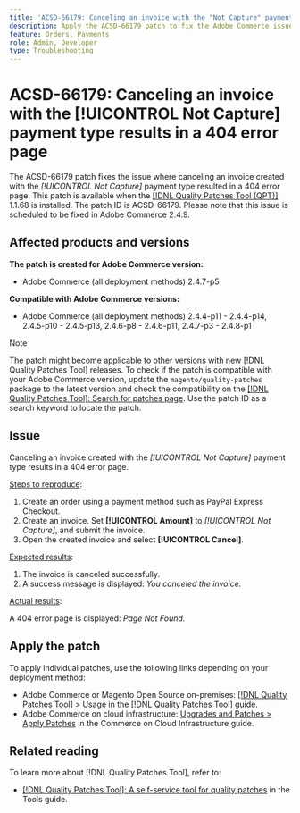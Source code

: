 ```yaml
---
title: 'ACSD-66179: Canceling an invoice with the "Not Capture" payment type results in a 404 error page'
description: Apply the ACSD-66179 patch to fix the Adobe Commerce issue where canceling an invoice with the "Not Capture" payment type led to a 404 error page.
feature: Orders, Payments
role: Admin, Developer
type: Troubleshooting
---
```


# ACSD-66179: Canceling an invoice with the [!UICONTROL Not Capture] payment type results in a 404 error page

The ACSD-66179 patch fixes the issue where canceling an invoice created with the *[!UICONTROL Not Capture]* payment type resulted in a 404 error page. This patch is available when the [[!DNL Quality Patches Tool (QPT)]](/help/tools/quality-patches-tool/quality-patches-tool-to-self-serve-quality-patches.md) 1.1.68 is installed. The patch ID is ACSD-66179. Please note that this issue is scheduled to be fixed in Adobe Commerce 2.4.9.

## Affected products and versions

**The patch is created for Adobe Commerce version:**

* Adobe Commerce (all deployment methods) 2.4.7-p5

**Compatible with Adobe Commerce versions:**

* Adobe Commerce (all deployment methods) 2.4.4-p11 - 2.4.4-p14, 2.4.5-p10 - 2.4.5-p13, 2.4.6-p8 - 2.4.6-p11, 2.4.7-p3 - 2.4.8-p1

>[!NOTE]
>
>The patch might become applicable to other versions with new [!DNL Quality Patches Tool] releases. To check if the patch is compatible with your Adobe Commerce version, update the `magento/quality-patches` package to the latest version and check the compatibility on the [[!DNL Quality Patches Tool]: Search for patches page](https://experienceleague.adobe.com/tools/commerce-quality-patches/index.html). Use the patch ID as a search keyword to locate the patch.

## Issue

Canceling an invoice created with the *[!UICONTROL Not Capture]* payment type results in a 404 error page.

<u>Steps to reproduce</u>:

1. Create an order using a payment method such as PayPal Express Checkout.
1. Create an invoice. Set **[!UICONTROL Amount]** to *[!UICONTROL Not Capture]*, and submit the invoice.
1. Open the created invoice and select **[!UICONTROL Cancel]**.

<u>Expected results</u>:

1. The invoice is canceled successfully.
1. A success message is displayed: *You canceled the invoice.*

<u>Actual results</u>:

A 404 error page is displayed: *Page Not Found.*

## Apply the patch

To apply individual patches, use the following links depending on your deployment method:

* Adobe Commerce or Magento Open Source on-premises: [[!DNL Quality Patches Tool] > Usage](/help/tools/quality-patches-tool/usage.md) in the [!DNL Quality Patches Tool] guide.
* Adobe Commerce on cloud infrastructure: [Upgrades and Patches > Apply Patches](https://experienceleague.adobe.com/docs/commerce-cloud-service/user-guide/develop/upgrade/apply-patches.html) in the Commerce on Cloud Infrastructure guide.

## Related reading

To learn more about [!DNL Quality Patches Tool], refer to:

* [[!DNL Quality Patches Tool]: A self-service tool for quality patches](/help/tools/quality-patches-tool/quality-patches-tool-to-self-serve-quality-patches.md) in the Tools guide.
